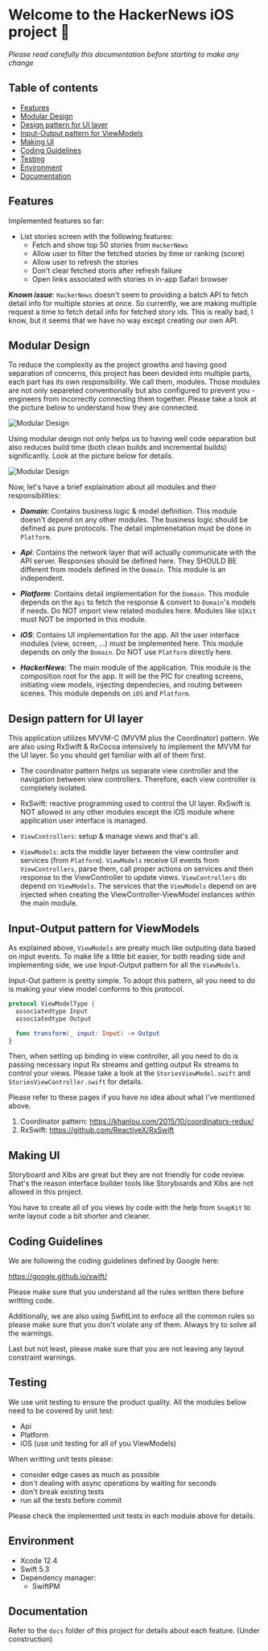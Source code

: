 # Welcome to the HackerNews iOS project 📱

*Please read carefully this documentation before starting to make any change*

## Table of contents
* [Features](#features)
* [Modular Design](#modular-design)
* [Design pattern for UI layer](#design-pattern-for-ui-layer)
* [Input-Output pattern for ViewModels](#input-output-pattern-for-viewmodels)
* [Making UI](#making-ui)
* [Coding Guidelines](#coding-guidelines)
* [Testing](#testing)
* [Environment](#environment)
* [Documentation](#documentation)

## Features
Implemented features so far:
- List stories screen with the following features:
  - Fetch and show top 50 stories from `HackerNews`
  - Allow user to filter the fetched stories by time or ranking (score)
  - Allow user to refresh the stories
  - Don't clear fetched storis after refresh failure
  - Open links associated with stories in in-app Safari browser

***Known issue***: `HackerNews` doesn't seem to providing a batch API 
to fetch detail info for multiple stories at once. So currently, 
we are making multiple request a time to fetch detail info for fetched story ids.
This is really bad, I know, but it seems that we have no way except creating our own API.

## Modular Design
To reduce the complexity as the project growths and having good separation of concerns,
this project has been devided into multiple parts, each part has its own responsibility. 
We call them, modules. Those modules are not only separeted conventionally but also configured
to prevent you - engineers from incorrectly connecting them together. Please take a look 
at the picture below to understand how they are connected.

![Modular Design](/docs/resources/modular_design.png)

Using modular design not only helps us to having well code separation but also reduces 
build time (both clean builds and incremental builds) significantly. Look at the picture 
below for details.

![Modular Design](/docs/resources/modular_design_faster.png)

Now, let's have a brief explaination about all modules and their responsibilities:

- ___Domain___: Contains business logic & model definition. This module doesn't 
depend on any other modules. The business logic should be defined as pure protocols. 
The detail implmenetation must be done in `Platform`.

- ___Api___: Contains the network layer that will actually communicate with 
the API server. Responses should be defined here. They SHOULD BE different from models 
defined in the `Domain`. This module is an independent.

- ___Platform___: Contains detail implementation for the `Domain`. This module 
depends on the `Api` to fetch the response & convert to `Domain`'s models if needs. 
Do NOT import view related modules here. Modules like `UIKit` must NOT 
be imported in this module.

- ___iOS___: Contains UI implementation for the app. All the user interface modules 
(view, screen, ...) must be implemented here. This module depends on only the `Domain`. 
Do NOT use `Platform` directly here.

- ___HackerNews___: The main module of the application. This module is the 
composition root for the app. It will be the PIC for creating screens, initiating view models, 
injecting dependecies, and routing between scenes. This module depends on `iOS` and `Platform`.


## Design pattern for UI layer
This application utilizes MVVM-C (MVVM plus the Coordinator) pattern. We are also 
using RxSwift & RxCocoa intensively to implement the MVVM for the UI layer.
So you should get familiar with all of them first.

- The coordinator pattern helps us separate view controller and the navigation between 
view controllers. Therefore, each view controller is completely isolated.

- RxSwift: reactive programming used to control the UI layer. RxSwift is NOT allowed 
in any other modules except the iOS module where application user interface is managed.

- `ViewControllers`: setup & manage views and that's all.
- `ViewModels`: acts the middle layer between the view controller and services (from `Platform`).
`ViewModels` receive UI events from `ViewControllers`, parse them, call proper actions on services
and then response to the ViewController to update views. `ViewControllers` do depend on `ViewModels`.
The services that the `ViewModels` depend on are injected when creating the ViewController-ViewModel
instances within the main module.

## Input-Output pattern for ViewModels
As explained above, `ViewModels` are preaty much like outputing data based on input events.
To make life a little bit easier, for both reading side and implementing side, we use Input-Output
pattern for all the `ViewModels`.

Input-Out pattern is pretty simple. To adopt this pattern, all you need to do is making your view model
conforms to this protocol.

```Swift
protocol ViewModelType {
  associatedtype Input
  associatedtype Output

  func transform(_ input: Input) -> Output
}
```

Then, when setting up binding in view controller, all you need to do is passing 
necessary input Rx streams and getting output Rx streams to control your views.
Please take a look at the `StoriesViewModel.swift` and `StoriesViewController.swift` for details.

Please refer to these pages if you have no idea about what I've mentioned above.
1. Coordinator pattern: https://khanlou.com/2015/10/coordinators-redux/
2. RxSwift: https://github.com/ReactiveX/RxSwift


## Making UI
Storyboard and Xibs are great but they are not friendly for code review. 
That's the reason interface builder tools like Storyboards and Xibs are not allowed in this project.

You have to create all of you views by code with the help from `SnapKit` to write layout code 
a bit shorter and cleaner.


## Coding Guidelines
We are following the coding guidelines defined by Google here: 

https://google.github.io/swift/

Please make sure that you understand all the rules written there before writting code.

Additionally, we are also using SwfitLint to enfoce all the common rules so please make sure that
you don't violate any of them. Always try to solve all the warnings.

Last but not least, please make sure that you are not leaving any layout constraint warnings.


## Testing
We use unit testing to ensure the product quality.
All the modules below need to be covered by unit test:
- Api
- Platform
- iOS (use unit testing for all of you ViewModels)

When writting unit tests please:
- consider edge cases as much as possible
- don't dealing with async operations by waiting for seconds
- don't break existing tests
- run all the tests before commit

Please check the implemented unit tests in each module above for details.


## Environment
- Xcode 12.4
- Swift 5.3
- Dependency manager:
  - SwiftPM

## Documentation
Refer to the `docs` folder of this project for details about each feature. (Under construction)
